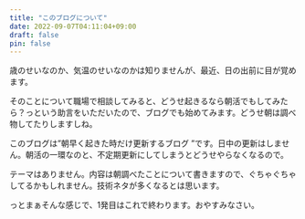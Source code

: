 ```yaml
---
title: "このブログについて"
date: 2022-09-07T04:11:04+09:00
draft: false
pin: false
---
```


歳のせいなのか、気温のせいなのかは知りませんが、最近、日の出前に目が覚めます。

そのことについて職場で相談してみると、どうせ起きるなら朝活でもしてみたら？っという助言をいただいたので、ブログでも始めてみます。どうせ朝は調べ物してたりしますしね。

このブログは”朝早く起きた時だけ更新するブログ ”です。日中の更新はしません。朝活の一環なのと、不定期更新にしてしまうとどうせやらなくなるので。

テーマはありません。内容は朝調べたことについて書きますので、ぐちゃぐちゃしてるかもしれません。技術ネタが多くなるとは思います。

っとまぁそんな感じで、1発目はこれで終わります。おやすみなさい。
